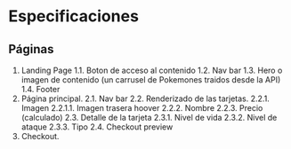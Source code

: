 # Especificaciones

## Páginas

1. Landing Page
    1.1. Boton de acceso al contenido
    1.2. Nav bar
    1.3. Hero o imagen de contenido (un carrusel de Pokemones traidos desde la API)
    1.4. Footer
2. Página principal.
    2.1. Nav bar
    2.2. Renderizado de las tarjetas.
        2.2.1. Imagen
            2.2.1.1. Imagen trasera hoover
        2.2.2. Nombre
        2.2.3. Precio (calculado)
    2.3. Detalle de la tarjeta
        2.3.1. Nivel de vida
        2.3.2. Nivel de ataque
        2.3.3. Tipo
    2.4. Checkout preview
3. Checkout.